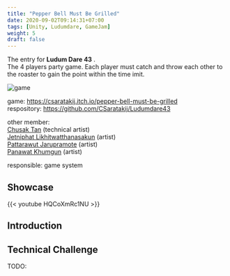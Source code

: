 ```yaml
---
title: "Pepper Bell Must Be Grilled"
date: 2020-09-02T09:14:31+07:00
tags: [Unity, Ludumdare, GameJam]
weight: 5
draft: false
---
```


The entry for __Ludum Dare 43__ . \
The 4 players party game. Each player must catch and throw each other to the roaster to gain the point within the time imit.

![game](/img/pb-intro.png)

<!--more-->

game: https://csaratakij.itch.io/pepper-bell-must-be-grilled \
respository: https://github.com/CSaratakij/Ludumdare43

other member: \
[Chusak Tan](mailto:chusak_saetan@hotmail.com) (technical artist) \
[Jetniphat Likhitwatthanasakun](mailto:jetniphatoat@gmail.com) (artist) \
[Pattarawut Jarupramote](mailto:jmpt.pattarawut@gmail.com) (artist) \
[Panawat Khumgun](mailto:chikakito39@gmail.com) (artist)

responsible: game system

## Showcase
{{< youtube HQCoXmRc1NU >}}

## Introduction

## Technical Challenge
TODO:

